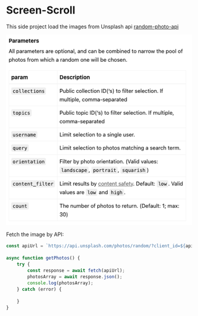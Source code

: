 # Screen-Scroll

This side project load the images from Unsplash api [random-photo-api](https://unsplash.com/documentation#get-a-random-photo)

![api-png](unsplash-api.png)

Fetch the image by API:
```js
const apiUrl = `https://api.unsplash.com/photos/random/?client_id=${apiKey}&count=${count}`;

async function getPhotos() {
    try {
        const response = await fetch(apiUrl);
        photosArray = await response.json();
        console.log(photosArray);
    } catch (error) {

    }
}
```
